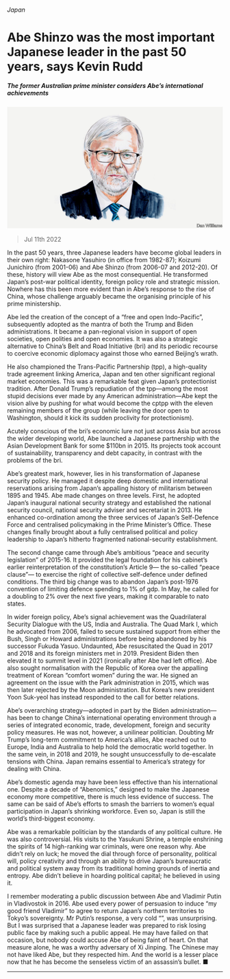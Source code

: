 ###### Japan

# Abe Shinzo was the most important Japanese leader in the past 50 years, says Kevin Rudd 

##### The former Australian prime minister considers Abe’s international achievements 

![image](images/20220716_BID001.jpg) 

> Jul 11th 2022 

In the past 50 years, three Japanese leaders have become global leaders in their own right: Nakasone Yasuhiro (in office from 1982-87); Koizumi Junichiro (from 2001-06) and Abe Shinzo (from 2006-07 and 2012-20). Of these, history will view Abe as the most consequential. He transformed Japan’s post-war political identity, foreign policy role and strategic mission. Nowhere has this been more evident than in Abe’s response to the rise of China, whose challenge arguably became the organising principle of his prime ministership.

Abe led the creation of the concept of a “free and open Indo-Pacific”, subsequently adopted as the mantra of both the Trump and Biden administrations. It became a pan-regional vision in support of open societies, open polities and open economies. It was also a strategic alternative to China’s Belt and Road Initiative (bri) and its periodic recourse to coercive economic diplomacy against those who earned Beijing’s wrath.

He also championed the Trans-Pacific Partnership (tpp), a high-quality trade agreement linking America, Japan and ten other significant regional market economies. This was a remarkable feat given Japan’s protectionist tradition. After Donald Trump’s repudiation of the tpp—among the most stupid decisions ever made by any American administration—Abe kept the vision alive by pushing for what would become the cptpp with the eleven remaining members of the group (while leaving the door open to Washington, should it kick its sudden proclivity for protectionism).

Acutely conscious of the bri’s economic lure not just across Asia but across the wider developing world, Abe launched a Japanese partnership with the Asian Development Bank for some $110bn in 2015. Its projects took account of sustainability, transparency and debt capacity, in contrast with the problems of the bri.

Abe’s greatest mark, however, lies in his transformation of Japanese security policy. He managed it despite deep domestic and international reservations arising from Japan’s appalling history of militarism between 1895 and 1945. Abe made changes on three levels. First, he adopted Japan’s inaugural national security strategy and established the national security council, national security adviser and secretariat in 2013. He enhanced co-ordination among the three services of Japan’s Self-Defence Force and centralised policymaking in the Prime Minister’s Office. These changes finally brought about a fully centralised political and policy leadership to Japan’s hitherto fragmented national-security establishment.

The second change came through Abe’s ambitious “peace and security legislation” of 2015-16. It provided the legal foundation for his cabinet’s earlier reinterpretation of the constitution’s Article 9— the so-called “peace clause”— to exercise the right of collective self-defence under defined conditions. The third big change was to abandon Japan’s post-1976 convention of limiting defence spending to 1% of gdp. In May, he called for a doubling to 2% over the next five years, making it comparable to nato states.

In wider foreign policy, Abe’s signal achievement was the Quadrilateral Security Dialogue with the US, India and Australia. The Quad Mark I, which he advocated from 2006, failed to secure sustained support from either the Bush, Singh or Howard administrations before being abandoned by his successor Fukuda Yasuo. Undaunted, Abe resuscitated the Quad in 2017 and 2018 and its foreign ministers met in 2019. President Biden then elevated it to summit level in 2021 (ironically after Abe had left office). Abe also sought normalisation with the Republic of Korea over the appalling treatment of Korean “comfort women” during the war. He signed an agreement on the issue with the Park administration in 2015, which was then later rejected by the Moon administration. But Korea’s new president Yoon Suk-yeol has instead responded to the call for better relations.

Abe’s overarching strategy—adopted in part by the Biden administration—has been to change China’s international operating environment through a series of integrated economic, trade, development, foreign and security policy measures. He was not, however, a unilinear politician. Doubting Mr Trump’s long-term commitment to America’s allies, Abe reached out to Europe, India and Australia to help hold the democratic world together. In the same vein, in 2018 and 2019, he sought unsuccessfully to de-escalate tensions with China. Japan remains essential to America’s strategy for dealing with China.

Abe’s domestic agenda may have been less effective than his international one. Despite a decade of “Abenomics,” designed to make the Japanese economy more competitive, there is much less evidence of success. The same can be said of Abe’s efforts to smash the barriers to women’s equal participation in Japan’s shrinking workforce. Even so, Japan is still the world’s third-biggest economy.

Abe was a remarkable politician by the standards of any political culture. He was also controversial. His visits to the Yasukuni Shrine, a temple enshrining the spirits of 14 high-ranking war criminals, were one reason why. Abe didn’t rely on luck; he moved the dial through force of personality, political will, policy creativity and through an ability to drive Japan’s bureaucratic and political system away from its traditional homing grounds of inertia and entropy. Abe didn’t believe in hoarding political capital; he believed in using it.

I remember moderating a public discussion between Abe and Vladimir Putin in Vladivostok in 2016. Abe used every power of persuasion to induce “my good friend Vladimir” to agree to return Japan’s northern territories to Tokyo’s sovereignty. Mr Putin’s response, a very cold “”, was unsurprising. But I was surprised that a Japanese leader was prepared to risk losing public face by making such a public appeal. He may have failed on that occasion, but nobody could accuse Abe of being faint of heart. On that measure alone, he was a worthy adversary of Xi Jinping. The Chinese may not have liked Abe, but they respected him. And the world is a lesser place now that he has become the senseless victim of an assassin’s bullet. ■

_______________


